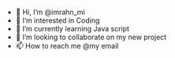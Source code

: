 - 👋 Hi, I’m @imrahn_mi
- 👀 I’m interested in Coding
- 🌱 I’m currently learning Java script
- 💞️ I’m looking to collaborate on my new project
- 📫 How to reach me @my email

<!---
goldenima/goldenima is a ✨ special ✨ repository because its `README.md` (this file) appears on your GitHub profile.
You can click the Preview link to take a look at your changes.
--->
